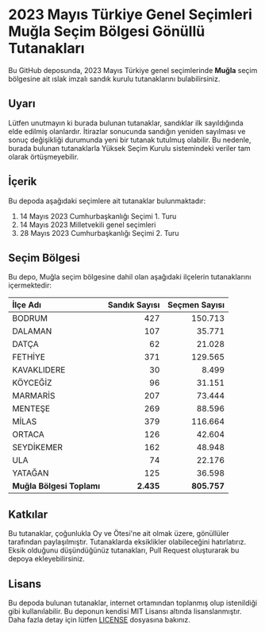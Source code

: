 # 2023 Mayıs Türkiye Genel Seçimleri Muğla Seçim Bölgesi Gönüllü Tutanakları

Bu GitHub deposunda, 2023 Mayıs Türkiye genel seçimlerinde **Muğla** seçim bölgesine ait ıslak imzalı sandık kurulu tutanaklarını bulabilirsiniz.

## Uyarı

Lütfen unutmayın ki burada bulunan tutanaklar, sandıklar ilk sayıldığında elde edilmiş olanlardır. İtirazlar sonucunda sandığın yeniden sayılması ve sonuç değişikliği durumunda yeni bir tutanak tutulmuş olabilir. Bu nedenle, burada bulunan tutanaklarla Yüksek Seçim Kurulu sistemindeki veriler tam olarak örtüşmeyebilir.

## İçerik

Bu depoda aşağıdaki seçimlere ait tutanaklar bulunmaktadır:

1. 14 Mayıs 2023 Cumhurbaşkanlığı Seçimi 1. Turu
2. 14 Mayıs 2023 Milletvekili genel seçimleri
3. 28 Mayıs 2023 Cumhurbaşkanlığı Seçimi 2. Turu

## Seçim Bölgesi

Bu depo, Muğla seçim bölgesine dahil olan aşağıdaki ilçelerin tutanaklarını içermektedir:

| İlçe Adı | Sandık Sayısı | Seçmen Sayısı |
| :------- | ------------: | ------------: |
 | BODRUM  |          427  |      150.713  | 
 | DALAMAN  |          107  |       35.771  | 
 | DATÇA  |           62  |       21.028  | 
 | FETHİYE  |          371  |      129.565  | 
 | KAVAKLIDERE  |           30  |        8.499  | 
 | KÖYCEĞİZ  |           96  |       31.151  | 
 | MARMARİS  |          207  |       73.444  | 
 | MENTEŞE  |          269  |       88.596  | 
 | MİLAS  |          379  |      116.664  | 
 | ORTACA  |          126  |       42.604  | 
 | SEYDİKEMER  |          162  |       48.948  | 
 | ULA  |           74  |       22.176  | 
 | YATAĞAN  |          125  |       36.598  |
| **Muğla Bölgesi Toplamı**  |  **2.435**  |  **805.757**  |

## Katkılar

Bu tutanaklar, çoğunlukla Oy ve Ötesi'ne ait olmak üzere, gönüllüler tarafından paylaşılmıştır. Tutanaklarda eksiklikler olabileceğini hatırlatırız. Eksik olduğunu düşündüğünüz tutanakları, Pull Request oluşturarak bu depoya ekleyebilirsiniz.

## Lisans

Bu depoda bulunan tutanaklar, internet ortamından toplanmış olup istenildiği gibi kullanılabilir.
Bu deponun kendisi MIT Lisansı altında lisanslanmıştır. Daha fazla detay için lütfen [LICENSE](LICENSE) dosyasına bakınız.
